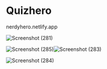 # Quizhero
nerdyhero.netlify.app


![Screenshot (281)](https://user-images.githubusercontent.com/77227025/231416898-daf2b04f-f846-4966-89eb-6cb1c011b28e.png)

![Screenshot (285)](https://user-images.githubusercontent.com/77227025/231416843-8f1d3e28-5abe-43a7-a83b-aa1639ef71df.png)![Screenshot (283)](https://user-images.githubusercontent.com/77227025/231416943-15a11bdf-d921-4fad-a815-7787dbc34906.png)

![Screenshot (284)](https://user-images.githubusercontent.com/77227025/231416977-a6a4088e-fe3a-4377-b492-55e8a1fafcb6.png)

